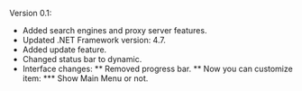 Version 0.1:
* Added search engines and proxy server features.
* Updated .NET Framework version: 4.7.
* Added update feature.
* Changed status bar to dynamic.
* Interface changes:
** Removed progress bar.
** Now you can customize item:
*** Show Main Menu or not.
